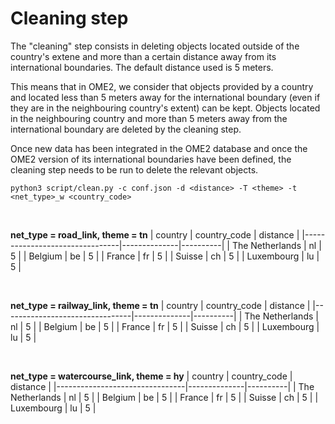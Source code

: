 
# Cleaning step

The "cleaning" step consists in deleting objects located outside of the country's extene and more than a certain distance away from its international boundaries. The default distance used is 5 meters.

This means that in OME2, we consider that objects provided by a country and located less than 5 meters away for the international boundary (even if they are in the neighbouring country's extent) can be kept. Objects located in the neighbouring country and more than 5 meters away from the international boundary are deleted by the cleaning step.

Once new data has been integrated in the OME2 database and once the OME2 version of its international boundaries have been defined, the cleaning step needs to be run to delete the relevant objects.

```
python3 script/clean.py -c conf.json -d <distance> -T <theme> -t <net_type>_w <country_code>
```

<br>

<strong>net_type = road_link, theme = tn</strong>
| country                        | country_code | distance | 
|--------------------------------|--------------|----------|
| The Netherlands                | nl           | 5        |
| Belgium                        | be           | 5        |
| France                         | fr           | 5        |
| Suisse                         | ch           | 5        |
| Luxembourg                     | lu           | 5        |

<br>

<strong>net_type = railway_link, theme = tn</strong>
| country                        | country_code | distance |
|--------------------------------|--------------|----------|
| The Netherlands                | nl           | 5        |
| Belgium                        | be           | 5        |
| France                         | fr           | 5        |
| Suisse                         | ch           | 5        |
| Luxembourg                     | lu           | 5        |

<br>

<strong>net_type = watercourse_link, theme = hy</strong>
| country                        | country_code | distance |
|--------------------------------|--------------|----------|
| The Netherlands                | nl           | 5        |
| Belgium                        | be           | 5        |
| France                         | fr           | 5        |
| Suisse                         | ch           | 5        |
| Luxembourg                     | lu           | 5        |
